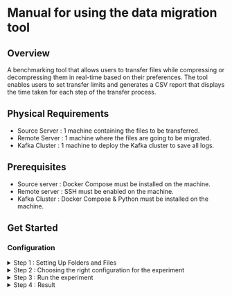 
# Manual for using the data migration tool 

## Overview
A benchmarking tool that allows users to transfer files while compressing or decompressing them in real-time based on their preferences. The tool enables users to set transfer limits and generates a CSV report that displays the time taken for each step of the transfer process.

## Physical Requirements
- Source Server : 1 machine containing the files to be transferred.
- Remote Server : 1 machine where the files are going to be migrated.
- Kafka Cluster : 1 machine to deploy the Kafka cluster to save all logs.


## Prerequisites
- Source server : Docker Compose must be installed on the machine.
- Remote server : SSH must be enabled on the machine. 
- Kafka Cluster : Docker Compose & Python must be installed on the machine.


 ## Get Started
 ### Configuration
<details><summary> Step 1 : Setting Up Folders and Files</summary>

```bash
.
├── data/
│   ├── file1.txt
│   ├── file2.csv
│   └── file3.jpg
└── configs/
    └── config.ini
```

  This is the structure you need to setup first.<br />
  
  **data**    : In this folder you need to put all the files you want to migrate.<br />
  **configs** : All configs of the experiment must be here.<br />
     &nbsp; &nbsp;**config.ini** :  The configuration file you'll need to edit in step 2.

</details>


<details><summary> Step 2 : Choosing the right configuration for the experiment</summary>
<br />

In this step, you'll edit the config.ini file in the configs folder.
Copy the template of config.ini from configs/config.ini in this repository and change it according to your needs.

### **[remoteServer]**  
Here you save all SSH credentials of the remote server where to migrate the files

&nbsp; &nbsp; - **host** : hostname / IP address of the server<br />
&nbsp; &nbsp; - **username** : username of the server<br />
&nbsp; &nbsp; - **password** : password of the server<br />
&nbsp; &nbsp; - **dataFolder_path** : folder where files are going to be stored on the remote server <br /> 
&nbsp; &nbsp;( path should always end with / )<br />

### **[localServer]**  
The migration tool is going to be running on the localServer, But we need the password for this server  to run some sudo commands

&nbsp; &nbsp; - **password** : password to run sudo command<br />
&nbsp; &nbsp; - **dataFolder_path** : folder where files that are going to be migrated are savedb (path should always end with /).<br /> 
&nbsp; &nbsp;This value should always be data/ since you're saving your files in that folder as specified in step 1.
  
### **[experiment]** 


&nbsp; &nbsp; - **numberOfExperiments** : how many times each experiment is repeated with the same configuration ( for the accuracy of the results ).

&nbsp; &nbsp; - **files** = file1,file2,file3 :  only provide the names of the files. These files must be stored in the data folder specified above.

&nbsp; &nbsp; - **limits** = 1,10,1024 : limits should be in bytes 

&nbsp; &nbsp; - **compressionTypes** = None,lz4,gzip : compression types can be None, lz4 and gzip

 #### NOtE : all combinations of the 3 above variables will be executed as different experiments.

### **[output]**

&nbsp; &nbsp; - **path** = output/output.csv : path to the file to save the output of the experiments (CSV Format).This value should always be output/something.csv since as specified in step 1, the output of te experiment will be saved in the output folder.

</details>

<details><summary> Step 3 : Run the experiment</summary>

Now everything is ready. 
Go to the root directory of the project and launch this command 
```docker

docker run --privileged --memory="0" --cpus="0" -v "$(pwd)"/data:/app/data -v "$(pwd)"/configs:/app/configs -v "$(pwd)"/output:/app/output fareshamouda/datamigrationbenchmarkingtool

```

this code will run the container with unlimited resources amd launch the experiment.
</details>

<details><summary> Step 4 : Result</summary>

The result of the experiment will be found in output folder in a CSV format file.

</details>
